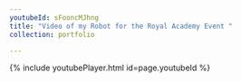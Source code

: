 ```yaml
---
youtubeId: sFooncMJhng
title: "Video of my Robot for the Royal Academy Event "
collection: portfolio

---
```




{% include youtubePlayer.html id=page.youtubeId %}
